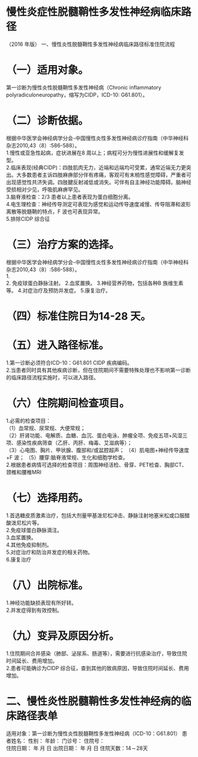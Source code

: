 # 慢性炎症性脱髓鞘性多发性神经病临床路径  
（2016 年版） 一、慢性炎性脱髓鞘性多发性神经病临床路径标准住院流程  
# （一）适用对象。  
第一诊断为慢性炎性脱髓鞘性多发性神经病（Chronic inflammatory polyradiculoneuropathy，缩写为CIDP，ICD-10:  G61.801）。  
# （二）诊断依据。  
根据中华医学会神经病学分会-中国慢性炎性多发性神经病诊疗指南（中华神经科杂志2010,43（8）:586-588）。  
1.慢性或亚急性起病，症状进展在8 周以上；病程可分为慢性进展性和缓解复发型。  
2.临床表现(经典CIDP)：四肢肌肉无力，近端和远端均可受累，通常近端无力更突出。大多数患者主诉四肢麻痹部分伴有疼痛，客观可有末梢性感觉障碍，严重者可出现感觉性共济失调。四肢腱反射减低或消失。可伴有自主神经功能障碍。脑神经受损相对少见，呼吸肌麻痹罕见。  
3.脑脊液检查：2/3 患者以上患者表现为蛋白细胞分离。  
4.电生理检查：神经传导测定可表现为感觉和运动传导速度减慢、传导阻滞和波形离散等脱髓鞘的特点，F 波也可表现异常。  
5.排除CIDP 综合征  
# （三）治疗方案的选择。  
根据中华医学会神经病学分会-中国慢性炎性多发性神经病诊疗指南（中华神经科杂志2010,43（8）:586-588）。  
1.  
2. 免疫球蛋白静脉注射。  2.血浆置换。 3.神经营养药物，包括各种B 族维生素等。 4.对症治疗及预防并发症。 5.康复治疗。  
# （四）标准住院日为14-28 天。  
# （五）进入路径标准。  
1.第一诊断必须符合ICD-10：G61.801  CIDP 疾病编码。  
2.当患者同时具有其他疾病诊断，但在住院期间不需要特殊处理也不影响第一诊断的临床路径流程实施时，可以进入路径。  
# （六）住院期间检查项目。  
1.必需的检查项目：  
（1）血常规、尿常规、大便常规；  
（2）肝肾功能、电解质、血糖、血沉、蛋白电泳、肿瘤全项、免疫五项$+$风湿三项、感染性疾病筛查（乙肝、丙肝、梅毒、艾滋病等）；  
（3）心电图、胸片、甲状腺、腹部和/或盆腔超声； （4）肌电图$+$神经传导速度$\mathrm{+F}$ 波； （5）腰穿:脑脊液常规、生化和细胞学检查。  
2.根据患者病情可选择的检查项目：周围神经活检、骨穿、PET检查、胸部CT、颈椎和腰椎MRI  
# （七）选择用药。  
1.首选糖皮质激素治疗，包括大剂量甲基泼尼松冲击、静脉注射地塞米松或口服醋酸泼尼松片等。  
2.免疫球蛋白静脉滴注。  
3.血浆置换。  
4.其他免疫抑制剂。  
5.对症治疗和防治并发症的相关药物。  
6.康复治疗  
# （八）出院标准。  
1.神经功能缺损表现有所好转。  
2.并发症得到有效控制。  
# （九）变异及原因分析。  
1.住院期间合并感染（肺部、泌尿系、肠道等），需要进行抗感染治疗，导致住院时间延长、费用增加。  
2.患者可能确诊为CIDP 综合征，查到其他的致病原因，导致住院时间延长、费用增加。  
# 二、慢性炎性脱髓鞘性多发性神经病的临床路径表单  
适用对象：第一诊断为慢性炎性脱髓鞘性多发性神经病（ICD-10：G61.801） 患者姓名：          性别：     年龄：     门诊号：        住院号：  
住院日期：   年   月   日   出院日期：    年    月    日    住院天数：$14\!\sim\!28$天  
